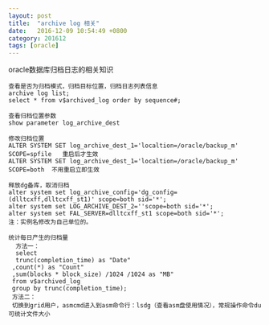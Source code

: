 ```yaml
---
layout: post
title:  "archive log 相关"
date:   2016-12-09 10:54:49 +0800
category: 201612
tags: [oracle] 
---
```

oracle数据库归档日志的相关知识

<!--break-->

	查看是否为归档模式，归档目标位置，归档日志列表信息
	archive log list;
	select * from v$archived_log order by sequence#;
	
	查看归档位置参数
	show parameter log_archive_dest
	
	修改归档位置
	ALTER SYSTEM SET log_archive_dest_1='localtion=/oracle/backup_m' SCOPE=spfile   重启后才生效
	ALTER SYSTEM SET log_archive_dest_1='localtion=/oracle/backup_m' SCOPE=both  不用重启立即生效
	
	释放dg备库，取消归档
	alter system set log_archive_config='dg_config=(dlltcxff,dlltcxff_st1)' scope=both sid='*';
	alter system set LOG_ARCHIVE_DEST_2=''scope=both sid='*'; 
	alter system set FAL_SERVER=dlltcxff_st1 scope=both sid='*'; 
	注：实例名修改为自己单位的。
	
	统计每日产生的归档量
	  方法一：
	  select 
	  trunc(completion_time) as "Date"
	 ,count(*) as "Count"
	 ,sum(blocks * block_size) /1024 /1024 as "MB"
	 from v$archived_log
	 group by trunc(completion_time);
	 方法二：
	 切换到grid用户，asmcmd进入到asm命令行：lsdg（查看asm盘使用情况），常规操作命令du可统计文件大小
	 
	
